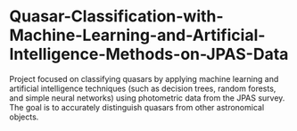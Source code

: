 # Quasar-Classification-with-Machine-Learning-and-Artificial-Intelligence-Methods-on-JPAS-Data
Project focused on classifying quasars by applying machine learning and artificial intelligence techniques (such as decision trees, random forests, and simple neural networks) using photometric data from the JPAS survey. The goal is to accurately distinguish quasars from other astronomical objects.
